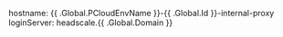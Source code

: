 hostname: {{ .Global.PCloudEnvName }}-{{ .Global.Id }}-internal-proxy
loginServer: headscale.{{ .Global.Domain }}
